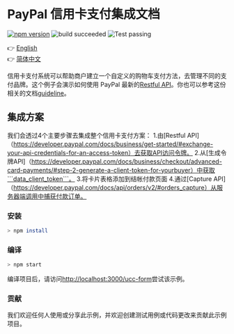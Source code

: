 # PayPal 信用卡支付集成文档

[![npm version](https://badge.fury.io/js/avatar-bot-cli.svg)](https://badge.fury.io/js/paypal-acc-vault)
![build succeeded](https://img.shields.io/badge/build-succeeded-brightgreen.svg)
![Test passing](https://img.shields.io/badge/Tests-passing-brightgreen.svg)

:point_right: [English](../README.md)<br>
:point_right: [简体中文](readme/README-zh_cn.md)

信用卡支付系统可以帮助商户建立一个自定义的购物车支付方法，去管理不同的支付品牌。这个例子会演示如何使用 PayPal 最新的[Restful API](https://developer.paypal.com/docs/api/overview/)。你也可以参考这份相关的文档[guideline](docs/paypal-advance-card-payment-en)。


## 集成方案
我们会透过4个主要步骤去集成整个信用卡支付方案：
1.由[Restful API]（https://developer.paypal.com/docs/business/get-started/#exchange-your-api-credentials-for-an-access-token）去获取API访问令牌。
2.从[生成令牌API]（https://developer.paypal.com/docs/business/checkout/advanced-card-payments/#step-2-generate-a-client-token-for-yourbuyer）中获取```data_client_token```。
3.将卡片表格添加到结帐付款页面
4.通过[Capture API]（https://developer.paypal.com/docs/api/orders/v2/#orders_capture）从服务器端调用中捕获付款订单。

### 安装
```sh
> npm install
```

### 编译
```sh
> npm start
```
编译项目后，请访问[http://localhost:3000/ucc-form](http://localhost:3000/ucc-form)尝试该示例。


### 贡献
我们欢迎任何人使用或分享此示例，并欢迎创建测试用例或代码更改来贡献此示例项目。

